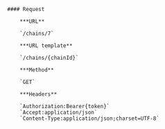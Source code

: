     #### Request

        ***URL**

        `/chains/7`

        ***URL template**

        `/chains/{chainId}`

        ***Method**

        `GET`

        ***Headers**

        `Authorization:Bearer{token}`
        `Accept:application/json`
        `Content-Type:application/json;charset=UTF-8`
